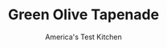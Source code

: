 ---
layout: ../../layouts/MarkdownPostLayout.astro
title: Green Olive Tapenade
author: America's Test Kitchen
pubDate: 2023-03-15
description: "Processing the olives in stages creates the rustic texture we sought."
image_url: https://res.cloudinary.com/hksqkdlah/image/upload/ar_1:1,c_fill,dpr_2.0,f_auto,fl_lossy.progressive.strip_profile,g_faces:auto,q_auto:low,w_344/SFS_GreenOliveTapenade_64_1_c9ldhm
tags: ["Make Ahead","Condiments"]
calories: 951
protein: 1
carbohydrates: 3
fats: 16
fiber: 1
ingredients: ["2 cups pitted, Castelvetrano olives, divided","5 tablespoons, extra-virgin olive oil, plus extra for serving","2 tablespoons, capers, rinsed","2 tablespoons coarsely chopped, fresh parsley","3 , anchovy fillets","2 , garlic cloves, chopped","2 teaspoons, grated lemon zest plus 2 teaspoons juice","1 teaspoon, minced fresh thyme","1/4 teaspoon, red pepper flakes"]
serves: 6
time: "15 minutes"
instructions: ["Pulse 1 3⁄4 cups olives, oil, capers, parsley, anchovies, garlic, lemon zest and juice, thyme, and pepper flakes in food processor until olives are finely minced and mixture begins to look like chunky paste, 10 to 12 pulses, scraping down sides of bowl as needed.","Add remaining 1⁄4 cup olives and pulse until coarsely chopped, about 6 pulses. Transfer to bowl. Serve, drizzled with extra olive oil. (Tapenade can be covered directly with plastic wrap and refrigerated for up to 3 days.)"]
nutrition: ["30 mg Potassium, K","9 mg Phosphorus, P","51 mg Calcium, Ca","1 mg Iron, Fe","5 mg Magnesium, Mg","471 mg Sodium, Na","16 g Total lipid (fat)","11 g Fatty acids, total monounsaturated","1 g Fatty acids, total polyunsaturated","4 mg Vitamin C, total ascorbic acid","1 mg Cholesterol","2 g Fatty acids, total saturated","1 g Fiber, total dietary","3 µg Folate, food","29 µg Vitamin K (phylloquinone)","42 g Water","3 g Carbohydrate, by difference","3 µg Folate, DFE","1 g Protein","2 mg Vitamin E (alpha-tocopherol)","15 µg Vitamin A, RAE","158 kcal Energy","951 calories"]
notes: "If you cannot find Castelvetrano olives, you can substitute rinsed, unstuffed Manzanilla olives and omit the lemon juice. Use tapenade as a sandwich spread or spread it on small toasts for a quick appetizer."
---
